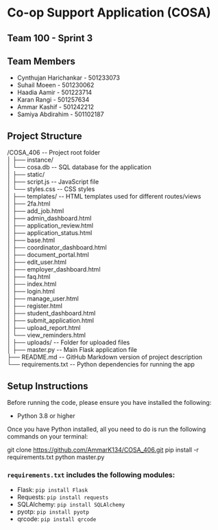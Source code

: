 # Co-op Support Application (COSA)


## Team 100 - Sprint 3


## Team Members
- Cynthujan Harichankar - 501233073  
- Suhail Moeen - 501230062  
- Haadia Aamir - 501223714  
- Karan Rangi - 501257634  
- Ammar Kashif - 501242212  
- Samiya Abdirahim - 501102187  


## Project Structure
/COSA_406             -- Project root folder  
│
├── instance/  
│   └── cosa.db        -- SQL database for the application  
│
├── static/   
│   ├── script.js      -- JavaScript file  
│   └── styles.css     -- CSS styles  
│
├── templates/         -- HTML templates used for different routes/views  
│   ├── 2fa.html  
│   ├── add_job.html  
│   ├── admin_dashboard.html  
│   ├── application_review.html  
│   ├── application_status.html  
│   ├── base.html  
│   ├── coordinator_dashboard.html  
│   ├── document_portal.html  
│   ├── edit_user.html  
│   ├── employer_dashboard.html  
│   ├── faq.html  
│   ├── index.html  
│   ├── login.html  
│   ├── manage_user.html  
│   ├── register.html  
│   ├── student_dashboard.html  
│   ├── submit_application.html  
│   ├── upload_report.html  
│   └── view_reminders.html  
│
├── uploads/           -- Folder for uploaded files  
│
├── master.py          -- Main Flask application file  
├── README.md          -- GitHub Markdown version of project description  
└── requirements.txt   -- Python dependencies for running the app  


## Setup Instructions

Before running the code, please ensure you have installed the following:

- Python 3.8 or higher

Once you have Python installed, all you need to do is run the following commands on your terminal:

git clone https://github.com/AmmarK134/COSA_406.git
pip install -r requirements.txt
python master.py


### `requirements.txt` includes the following modules:
- Flask: `pip install Flask`  
- Requests: `pip install requests`  
- SQLAlchemy: `pip install SQLAlchemy`  
- pyotp: `pip install pyotp`  
- qrcode: `pip install qrcode`  